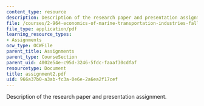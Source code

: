 ```yaml
---
content_type: resource
description: Description of the research paper and presentation assignment.
file: /courses/2-964-economics-of-marine-transportation-industries-fall-2006/966a37b0a3abfc3a0e6e2a6ea2f17cef_assignment2.pdf
file_type: application/pdf
learning_resource_types:
- Assignments
ocw_type: OCWFile
parent_title: Assignments
parent_type: CourseSection
parent_uid: 4002e54e-c95d-3246-5fdc-faaaf30cdfaf
resourcetype: Document
title: assignment2.pdf
uid: 966a37b0-a3ab-fc3a-0e6e-2a6ea2f17cef
---
```

Description of the research paper and presentation assignment.

